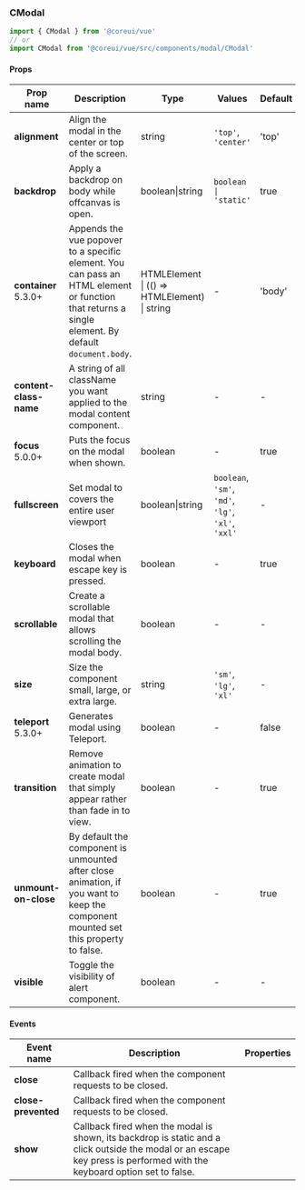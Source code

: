 ### CModal

```jsx
import { CModal } from '@coreui/vue'
// or
import CModal from '@coreui/vue/src/components/modal/CModal'
```

#### Props

| Prop name                                                    | Description                                                                                                                                        | Type                                         | Values                                             | Default |
| ------------------------------------------------------------ | -------------------------------------------------------------------------------------------------------------------------------------------------- | -------------------------------------------- | -------------------------------------------------- | ------- |
| **alignment**                                                | Align the modal in the center or top of the screen.                                                                                                | string                                       | `'top'`, `'center'`                                | 'top'   |
| **backdrop**                                                 | Apply a backdrop on body while offcanvas is open.                                                                                                  | boolean\|string                              | `boolean \| 'static'`                              | true    |
| **container** <br><div class="badge bg-primary">5.3.0+</div> | Appends the vue popover to a specific element. You can pass an HTML element or function that returns a single element. By default `document.body`. | HTMLElement \| (() => HTMLElement) \| string | -                                                  | 'body'  |
| **content-class-name**                                       | A string of all className you want applied to the modal content component.                                                                         | string                                       | -                                                  | -       |
| **focus** <br><div class="badge bg-primary">5.0.0+</div>     | Puts the focus on the modal when shown.                                                                                                            | boolean                                      | -                                                  | true    |
| **fullscreen**                                               | Set modal to covers the entire user viewport                                                                                                       | boolean\|string                              | `boolean`, `'sm'`, `'md'`, `'lg'`, `'xl'`, `'xxl'` | -       |
| **keyboard**                                                 | Closes the modal when escape key is pressed.                                                                                                       | boolean                                      | -                                                  | true    |
| **scrollable**                                               | Create a scrollable modal that allows scrolling the modal body.                                                                                    | boolean                                      | -                                                  | -       |
| **size**                                                     | Size the component small, large, or extra large.                                                                                                   | string                                       | `'sm'`, `'lg'`, `'xl'`                             | -       |
| **teleport** <br><div class="badge bg-primary">5.3.0+</div>  | Generates modal using Teleport.                                                                                                                    | boolean                                      | -                                                  | false   |
| **transition**                                               | Remove animation to create modal that simply appear rather than fade in to view.                                                                   | boolean                                      | -                                                  | true    |
| **unmount-on-close**                                         | By default the component is unmounted after close animation, if you want to keep the component mounted set this property to false.                 | boolean                                      | -                                                  | true    |
| **visible**                                                  | Toggle the visibility of alert component.                                                                                                          | boolean                                      | -                                                  | -       |

#### Events

| Event name          | Description                                                                                                                                                             | Properties |
| ------------------- | ----------------------------------------------------------------------------------------------------------------------------------------------------------------------- | ---------- |
| **close**           | Callback fired when the component requests to be closed.                                                                                                                |
| **close-prevented** | Callback fired when the component requests to be closed.                                                                                                                |
| **show**            | Callback fired when the modal is shown, its backdrop is static and a click outside the modal or an escape key press is performed with the keyboard option set to false. |

